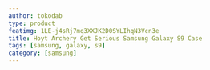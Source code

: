 ```yaml
---
author: tokodab
type: product
featimg: 1LE-j4sRj7mq3XXJK2D0SYLIhqN3Vcn3e
title: Hoyt Archery Get Serious Samsung Galaxy S9 Case
tags: [samsung, galaxy, s9]
category: [samsung]
---
```

